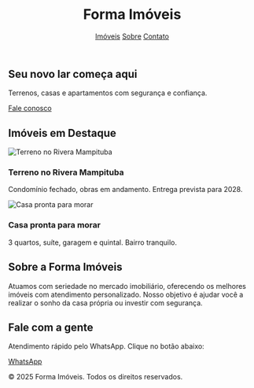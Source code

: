 <!DOCTYPE html>
<html lang="pt-BR">
<head>
  <meta charset="UTF-8" />
  <meta name="viewport" content="width=device-width, initial-scale=1.0"/>
  <title>Forma Imóveis</title>
  <link rel="stylesheet" href="style.css"/>
</head>
<body>
  <header>
    <div class="container">
      <h1>Forma Imóveis</h1>
      <nav>
        <a href="#imoveis">Imóveis</a>
        <a href="#sobre">Sobre</a>
        <a href="#contato">Contato</a>
      </nav>
    </div>
  </header>

  <section class="hero">
    <div class="container">
      <h2>Seu novo lar começa aqui</h2>
      <p>Terrenos, casas e apartamentos com segurança e confiança.</p>
      <a href="#contato" class="btn">Fale conosco</a>
    </div>
  </section>

  <section id="imoveis" class="imoveis">
    <div class="container">
      <h2>Imóveis em Destaque</h2>
      <div class="cards">
        <div class="card">
          <img src="https://via.placeholder.com/300x200" alt="Terreno no Rivera Mampituba"/>
          <h3>Terreno no Rivera Mampituba</h3>
          <p>Condomínio fechado, obras em andamento. Entrega prevista para 2028.</p>
        </div>
        <div class="card">
          <img src="https://via.placeholder.com/300x200" alt="Casa pronta para morar"/>
          <h3>Casa pronta para morar</h3>
          <p>3 quartos, suíte, garagem e quintal. Bairro tranquilo.</p>
        </div>
        <!-- Adicione mais imóveis conforme necessário -->
      </div>
    </div>
  </section>

  <section id="sobre" class="sobre">
    <div class="container">
      <h2>Sobre a Forma Imóveis</h2>
      <p>Atuamos com seriedade no mercado imobiliário, oferecendo os melhores imóveis com atendimento personalizado. Nosso objetivo é ajudar você a realizar o sonho da casa própria ou investir com segurança.</p>
    </div>
  </section>

  <section id="contato" class="contato">
    <div class="container">
      <h2>Fale com a gente</h2>
      <p>Atendimento rápido pelo WhatsApp. Clique no botão abaixo:</p>
      <a href="https://wa.me/55SEUNUMERO" class="btn-whatsapp" target="_blank">WhatsApp</a>
    </div>
  </section>

  <footer>
    <div class="container">
      <p>&copy; 2025 Forma Imóveis. Todos os direitos reservados.</p>
    </div>
  </footer>
</body>
</html>